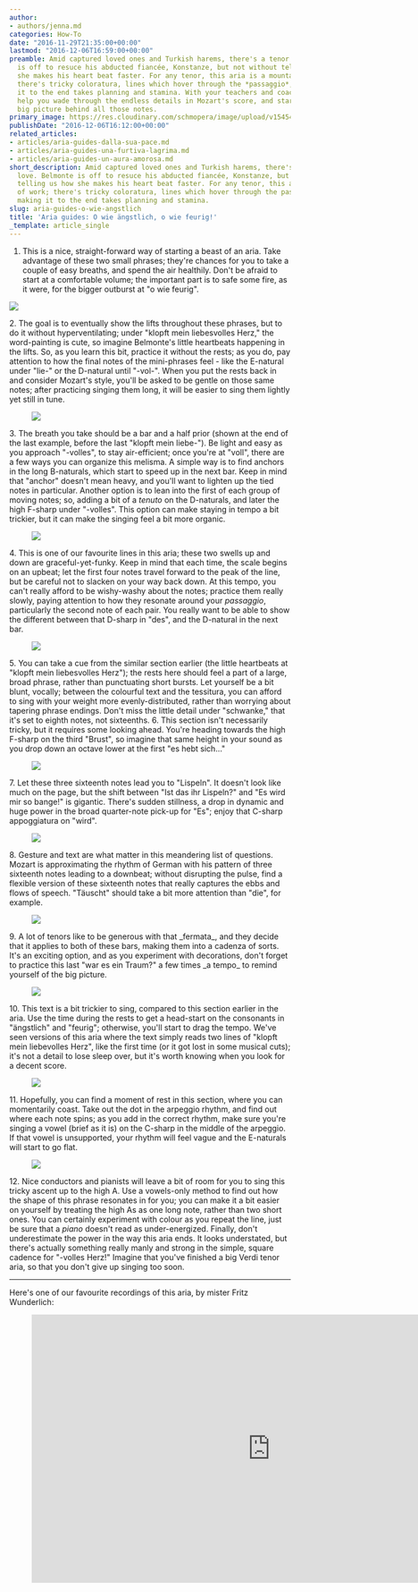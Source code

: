 ```yaml
---
author:
- authors/jenna.md
categories: How-To
date: "2016-11-29T21:35:00+00:00"
lastmod: "2016-12-06T16:59:00+00:00"
preamble: Amid captured loved ones and Turkish harems, there's a tenor in love. Belmonte
  is off to resuce his abducted fiancée, Konstanze, but not without telling us how
  she makes his heart beat faster. For any tenor, this aria is a mountain of work;
  there's tricky coloratura, lines which hover through the *passaggio*, and making
  it to the end takes planning and stamina. With your teachers and coaches, we can
  help you wade through the endless details in Mozart's score, and start to see the
  big picture behind all those notes.
primary_image: https://res.cloudinary.com/schmopera/image/upload/v1545409169/media/webhook-uploads/1480797688538/2016-12-4---Fire.jpg.jpg
publishDate: "2016-12-06T16:12:00+00:00"
related_articles:
- articles/aria-guides-dalla-sua-pace.md
- articles/aria-guides-una-furtiva-lagrima.md
- articles/aria-guides-un-aura-amorosa.md
short_description: Amid captured loved ones and Turkish harems, there's a tenor in
  love. Belmonte is off to resuce his abducted fiancée, Konstanze, but not without
  telling us how she makes his heart beat faster. For any tenor, this aria is a mountain
  of work; there's tricky coloratura, lines which hover through the passaggio, and
  making it to the end takes planning and stamina.
slug: aria-guides-o-wie-angstlich
title: 'Aria guides: O wie ängstlich, o wie feurig!'
_template: article_single
---
```

 1. This is a nice, straight-forward way of starting a beast of an aria. Take advantage of these two small phrases; they're chances for you to take a couple of easy breaths, and spend the air healthily. Don't be afraid to start at a comfortable volume; the important part is to safe some fire, as it were, for the bigger outburst at "o wie feurig".<figure data-type="image">

![](https://res.cloudinary.com/schmopera/image/upload/v1545409169/media/webhook-uploads/1480700040380/Aria-Guide---Belmonte---annotated---1.jpg.jpg)

</figure>
 2. The goal is to eventually show the lifts throughout these phrases, but to do it without hyperventilating; under "klopft mein liebesvolles Herz," the word-painting is cute, so imagine Belmonte's little heartbeats happening in the lifts. So, as you learn this bit, practice it without the rests; as you do, pay attention to how the final notes of the mini-phrases feel - like the E-natural under "lie-" or the D-natural until "-vol-". When you put the rests back in and consider Mozart's style, you'll be asked to be gentle on those same notes; after practicing singing them long, it will be easier to sing them lightly yet still in tune.<figure data-type="image">

![](https://res.cloudinary.com/schmopera/image/upload/v1545409169/media/webhook-uploads/1480700053741/Aria-Guide---Belmonte---annotated---2.jpg.jpg)
    </figure>
 3. The breath you take should be a bar and a half prior (shown at the end of the last example, before the last "klopft mein liebe-"). Be light and easy as you approach "-volles", to stay air-efficient; once you're at "voll", there are a few ways you can organize this melisma. A simple way is to find anchors in the long B-naturals, which start to speed up in the next bar. Keep in mind that "anchor" doesn't mean heavy, and you'll want to lighten up the tied notes in particular. Another option is to lean into the first of each group of moving notes; so, adding a bit of a _tenuto_ on the D-naturals, and later the high F-sharp under "-volles". This option can make staying in tempo a bit trickier, but it can make the singing feel a bit more organic.<figure data-type="image">

![](https://res.cloudinary.com/schmopera/image/upload/v1545409169/media/webhook-uploads/1480700064947/Aria-Guide---Belmonte---annotated---3.jpg.jpg)
    </figure>
 4. This is one of our favourite lines in this aria; these two swells up and down are graceful-yet-funky. Keep in mind that each time, the scale begins on an upbeat; let the first four notes travel forward to the peak of the line, but be careful not to slacken on your way back down. At this tempo, you can't really afford to be wishy-washy about the notes; practice them really slowly, paying attention to how they resonate around your _passaggio_, particularly the second note of each pair. You really want to be able to show the different between that D-sharp in "des", and the D-natural in the next bar.<figure data-type="image">

![](https://res.cloudinary.com/schmopera/image/upload/v1545409169/media/webhook-uploads/1480796909460/Aria-Guide---Belmonte---annotated---4.5.jpg.jpg)

</figure>
 5. You can take a cue from the similar section earlier (the little heartbeats at "klopft mein liebesvolles Herz"); the rests here should feel a part of a large, broad phrase, rather than punctuating short bursts. Let yourself be a bit blunt, vocally; between the colourful text and the tessitura, you can afford to sing with your weight more evenly-distributed, rather than worrying about tapering phrase endings. Don't miss the little detail under "schwanke," that it's set to eighth notes, not sixteenths.
 6. This section isn't necessarily tricky, but it requires some looking ahead. You're heading towards the high F-sharp on the third "Brust", so imagine that same height in your sound as you drop down an octave lower at the first "es hebt sich..."<figure data-type="image">

![](https://res.cloudinary.com/schmopera/image/upload/v1545409169/media/webhook-uploads/1480796932213/Aria-Guide---Belmonte---annotated---4.75.jpg.jpg)
    </figure>
 7. Let these three sixteenth notes lead you to "Lispeln". It doesn't look like much on the page, but the shift between "Ist das ihr Lispeln?" and "Es wird mir so bange!" is gigantic. There's sudden stillness, a drop in dynamic and huge power in the broad quarter-note pick-up for "Es"; enjoy that C-sharp appoggiatura on "wird".<figure data-type="image">

![](https://res.cloudinary.com/schmopera/image/upload/v1545409169/media/webhook-uploads/1481036084018/Aria-Guide---Belmonte---full---annotated---5.5.jpg.jpg)

</figure>
 8. Gesture and text are what matter in this meandering list of questions. Mozart is approximating the rhythm of German with his pattern of three sixteenth notes leading to a downbeat; without disrupting the pulse, find a flexible version of these sixteenth notes that really captures the ebbs and flows of speech. "Täuscht" should take a bit more attention than "die", for example.<figure data-type="image">

![](https://res.cloudinary.com/schmopera/image/upload/v1545409169/media/webhook-uploads/1481036111331/Aria-Guide---Belmonte---annotated---5.75.jpg.jpg)

</figure>
 9. A lot of tenors like to be generous with that _fermata_, and they decide that it applies to both of these bars, making them into a cadenza of sorts. It's an exciting option, and as you experiment with decorations, don't forget to practice this last "war es ein Traum?" a few times _a tempo_ to remind yourself of the big picture.<figure data-type="image">

![](https://res.cloudinary.com/schmopera/image/upload/v1545409169/media/webhook-uploads/1480700117966/Aria-Guide---Belmonte---annotated---6.jpg.jpg)
    </figure>
10. This text is a bit trickier to sing, compared to this section earlier in the aria. Use the time during the rests to get a head-start on the consonants in "ängstlich" and "feurig"; otherwise, you'll start to drag the tempo. We've seen versions of this aria where the text simply reads two lines of "klopft mein liebevolles Herz", like the first time (or it got lost in some musical cuts); it's not a detail to lose sleep over, but it's worth knowing when you look for a decent score.<figure data-type="image">

![](https://res.cloudinary.com/schmopera/image/upload/v1545409169/media/webhook-uploads/1480700130441/Aria-Guide---Belmonte---annotated---7.jpg.jpg)
    </figure>
11. Hopefully, you can find a moment of rest in this section, where you can momentarily coast. Take out the dot in the arpeggio rhythm, and find out where each note spins; as you add in the correct rhythm, make sure you're singing a vowel (brief as it is) on the C-sharp in the middle of the arpeggio. If that vowel is unsupported, your rhythm will feel vague and the E-naturals will start to go flat.<figure data-type="image">

![](https://res.cloudinary.com/schmopera/image/upload/v1545409169/media/webhook-uploads/1480700144323/Aria-Guide---Belmonte---annotated---8.jpg.jpg)
    </figure>
12. Nice conductors and pianists will leave a bit of room for you to sing this tricky ascent up to the high A. Use a vowels-only method to find out how the shape of this phrase resonates in for you; you can make it a bit easier on yourself by treating the high As as one long note, rather than two short ones. You can certainly experiment with colour as you repeat the line, just be sure that a _piano_ doesn't read as under-energized. Finally, don't underestimate the power in the way this aria ends. It looks understated, but there's actually something really manly and strong in the simple, square cadence for "-volles Herz!" Imagine that you've finished a big Verdi tenor aria, so that you don't give up singing too soon.

***

Here's one of our favourite recordings of this aria, by mister Fritz Wunderlich:

<figure data-type="video">
<iframe width="854" height="480" src="https://www.youtube.com/embed/TcmXV7YAoCg" frameborder="0" allowfullscreen></iframe>
</figure>
